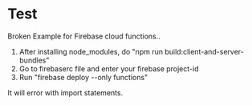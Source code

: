 # Test

Broken Example for Firebase cloud functions..

1. After installing node_modules, do "npm run build:client-and-server-bundles"
2. Go to firebaserc file and enter your firebase project-id
3. Run "firebase deploy --only functions"

It will error with import statements.

